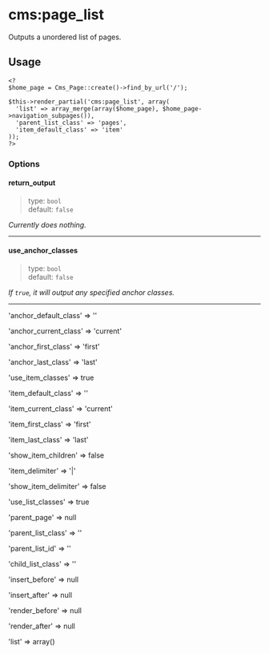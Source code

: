 # cms:page_list

Outputs a unordered list of pages.

## Usage
	<?
    $home_page = Cms_Page::create()->find_by_url('/');
  
    $this->render_partial('cms:page_list', array(
      'list' => array_merge(array($home_page), $home_page->navigation_subpages()),
      'parent_list_class' => 'pages',
      'item_default_class' => 'item'
    ));
	?>

### Options

#### return_output
> type: `bool`  
> default: `false`

*Currently does nothing.*

---

#### use_anchor_classes
> type: `bool`  
> default: `false`

*If `true`, it will output any specified anchor classes.*

---

'anchor_default_class' => ''

'anchor_current_class' => 'current'

'anchor_first_class' => 'first'

'anchor_last_class' => 'last'

'use_item_classes' => true

'item_default_class' => ''

'item_current_class' => 'current'

'item_first_class' => 'first'

'item_last_class' => 'last'

'show_item_children' => false

'item_delimiter' => '|'

'show_item_delimiter' => false

'use_list_classes' => true

'parent_page' => null

'parent_list_class' => ''

'parent_list_id' => ''

'child_list_class' => ''

'insert_before' => null

'insert_after' => null

'render_before' => null

'render_after' => null

'list' => array()
